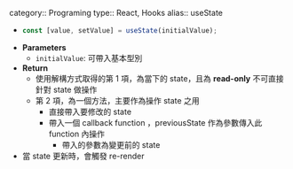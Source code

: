 category:: Programing
type:: React, Hooks
alias:: useState

- ```typescript
  const [value, setValue] = useState(initialValue);
  ```
- **Parameters**
	- `initialValue`: 可帶入基本型別
- **Return**
	- 使用解構方式取得的第 1 項，為當下的 state，且為 **read-only** 不可直接針對 state 做操作
	- 第 2 項，為一個方法，主要作為操作 state 之用
		- 直接帶入要修改的 state
		- 帶入一個 callback function ，previousState 作為參數傳入此 function 內操作
			- 帶入的參數為變更前的 state
- 當 state 更新時，會觸發 re-render